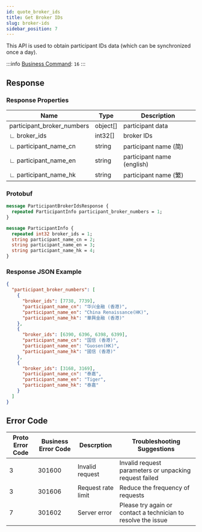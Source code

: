 ```yaml
---
id: quote_broker_ids
title: Get Broker IDs
slug: broker-ids
sidebar_position: 7
---
```


This API is used to obtain participant IDs data (which can be synchronized once a day).

:::info
[Business Command](../../socket/protocol/request): `16`
:::

## Response

### Response Properties

| Name                       | Type     | Description                |
| -------------------------- | -------- | -------------------------- |
| participant_broker_numbers | object[] | participant data           |
| ∟ broker_ids               | int32[]  | broker IDs                 |
| ∟ participant_name_cn      | string   | participant name (简)      |
| ∟ participant_name_en      | string   | participant name (english) |
| ∟ participant_name_hk      | string   | participant name (繁)      |

### Protobuf

```protobuf
message ParticipantBrokerIdsResponse {
  repeated ParticipantInfo participant_broker_numbers = 1;
}

message ParticipantInfo {
  repeated int32 broker_ids = 1;
  string participant_name_cn = 2;
  string participant_name_en = 3;
  string participant_name_hk = 4;
}
```

### Response JSON Example

```json
{
  "participant_broker_numbers": [
    {
      "broker_ids": [7738, 7739],
      "participant_name_cn": "华兴金融 (香港)",
      "participant_name_en": "China Renaissance(HK)",
      "participant_name_hk": "華興金融 (香港)"
    },
    {
      "broker_ids": [6390, 6396, 6398, 6399],
      "participant_name_cn": "国信 (香港)",
      "participant_name_en": "Guosen(HK)",
      "participant_name_hk": "國信 (香港)"
    },
    {
      "broker_ids": [3168, 3169],
      "participant_name_cn": "泰嘉",
      "participant_name_en": "Tiger",
      "participant_name_hk": "泰嘉"
    }
  ]
}
```

## Error Code

| Proto Error Code | Business Error Code | Descrption         | Troubleshooting Suggestions                                   |
| ---------------- | ------------------- | ------------------ | ------------------------------------------------------------- |
| 3                | 301600              | Invalid request    | Invalid request parameters or unpacking request failed        |
| 3                | 301606              | Request rate limit | Reduce the frequency of requests                              |
| 7                | 301602              | Server error       | Please try again or contact a technician to resolve the issue |
